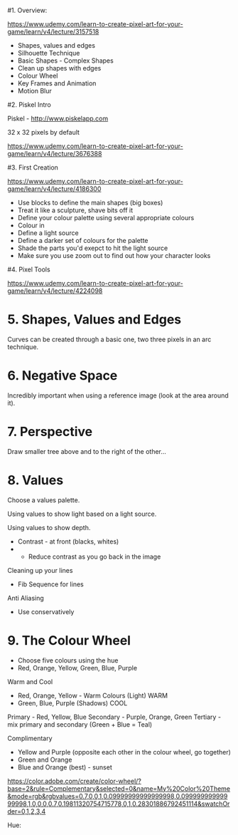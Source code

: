 #1. Overview:

https://www.udemy.com/learn-to-create-pixel-art-for-your-game/learn/v4/lecture/3157518

* Shapes, values and edges
* Silhouette Technique
* Basic Shapes - Complex Shapes
* Clean up shapes with edges
* Colour Wheel
* Key Frames and Animation
* Motion Blur

#2. Piskel Intro

Piskel - http://www.piskelapp.com

32 x 32 pixels by default

https://www.udemy.com/learn-to-create-pixel-art-for-your-game/learn/v4/lecture/3676388

#3. First Creation

https://www.udemy.com/learn-to-create-pixel-art-for-your-game/learn/v4/lecture/4186300

* Use blocks to define the main shapes (big boxes)
* Treat it like a sculpture, shave bits off it
* Define your colour palette using several appropriate colours
* Colour in
* Define a light source
* Define a darker set of colours for the palette
* Shade the parts you'd exepct to hit the light source
* Make sure you use zoom out to find out how your character looks

#4. Pixel Tools

https://www.udemy.com/learn-to-create-pixel-art-for-your-game/learn/v4/lecture/4224098

# 5. Shapes, Values and Edges

Curves can be created through a basic one, two three pixels in an arc technique.

# 6. Negative Space

Incredibly important when using a reference image (look at the area around it).

# 7. Perspective

Draw smaller tree above and to the right of the other... 

# 8. Values

Choose a values palette.

Using values to show light based on a light source.

Using values to show depth.
* Contrast - at front (blacks, whites)
* * Reduce contrast as you go back in the image

Cleaning up your lines
* Fib Sequence for lines
 
Anti Aliasing
* Use conservatively

# 9. The Colour Wheel
* Choose five colours using the hue
* Red, Orange, Yellow, Green, Blue, Purple

Warm and Cool
* Red, Orange, Yellow - Warm Colours (Light) WARM
* Green, Blue, Purple (Shadows) COOL

Primary - Red, Yellow, Blue
Secondary - Purple, Orange, Green
Tertiary - mix primary and secondary (Green + Blue = Teal)

Complimentary
* Yellow and Purple (opposite each other in the colour wheel, go together)
* Green and Orange
* Blue and Orange (best) - sunset

https://color.adobe.com/create/color-wheel/?base=2&rule=Complementary&selected=0&name=My%20Color%20Theme&mode=rgb&rgbvalues=0.7,0,0,1,0.09999999999999998,0.09999999999999998,1,0,0,0,0.7,0.19811320754715778,0,1,0.28301886792451114&swatchOrder=0,1,2,3,4

Hue:

